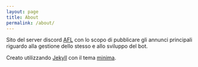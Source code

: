 ```yaml
---
layout: page
title: About
permalink: /about/
---
```

Sito del server discord [AFL](https://discord.gg/5Zu4DxEg3b) con lo scopo di pubblicare gli annunci principali riguardo alla gestione dello stesso e allo sviluppo del bot.

Creato utilizzando [Jekyll](https://github.com/jekyll/jekyll) con il tema [minima](https://github.com/jekyll/minima).